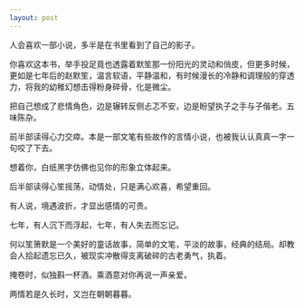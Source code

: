 ```yaml
---
layout: post
---
```


人会喜欢一部小说，多半是在书里看到了自己的影子。

你喜欢这本书，举手投足竟也透露着默笙那一份阳光的灵动和俏皮，但更多时候，更如是七年后的赵默笙，温言软语，平静温和，有时候漫长的冷静和调理般的穿透力，将我的幼稚幻想击得粉身碎骨，化是微尘。

把自己想成了悲情角色，边是辗转反侧忐忑不安，边是盼望执子之手与子偕老。五味陈杂。

前半部读得心力交瘁。本是一部文笔有些故作的言情小说，也被我认认真真一字一句咬了下去。

想着你，白纸黑字仿佛也见你的形象立体起来。

后半部读得心笙摇荡，动情处，只是满心欢喜，希望重回。

有人说，境遇波折，才显出感情的可贵。

七年，有人沉下而浮起，七年，有人失去而忘记。

何以笙箫默是一个美好的童话故事，简单的文笔，平淡的故事，经典的结局。却教会人拾起遗忘已久，被现实冲散得支离破碎的古老勇气，执着。

掩卷时，似独斟一杯酒。乘酒意对你再说一声亲爱。

两情若是久长时，又岂在朝朝暮暮。
